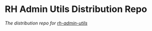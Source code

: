 # RH Admin Utils Distribution Repo

_The distribution repo for [rh-admin-utils](https://github.com/hirasso/rh-admin-utils)_
